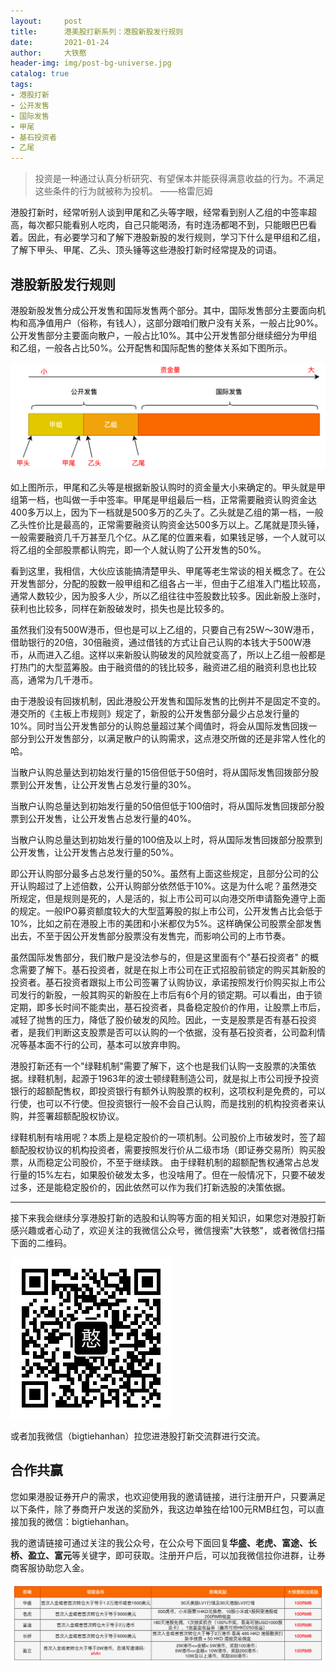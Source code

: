 ```yaml
---
layout:     post
title:      港美股打新系列：港股新股发行规则
date:       2021-01-24
author:     大铁憨
header-img: img/post-bg-universe.jpg
catalog: true
tags:
- 港股打新
- 公开发售
- 国际发售
- 甲尾
- 基石投资者
- 乙尾
---
```


> 投资是一种通过认真分析研究、有望保本并能获得满意收益的行为。不满足这些条件的行为就被称为投机。  ——格雷厄姆

港股打新时，经常听别人谈到甲尾和乙头等字眼，经常看到别人乙组的中签率超高，每次都只能看别人吃肉，自己只能喝汤，有时连汤都喝不到，只能眼巴巴看着。因此，有必要学习和了解下港股新股的发行规则，学习下什么是甲组和乙组，了解下甲头、甲尾、乙头、顶头锤等这些港股打新时经常提及的词语。

## 港股新股发行规则
港股新股发售分成公开发售和国际发售两个部分。其中，国际发售部分主要面向机构和高净值用户（俗称，有钱人），这部分跟咱们散户没有关系，一般占比90%。公开发售部分主要面向散户，一般占比10%。其中公开发售部分继续细分为甲组和乙组，一般各占比50%。公开配售和国际配售的整体关系如下图所示。

![](/img/2021-01-24/ganggu_faxing_guize.png)

如上图所示，甲尾和乙头等是根据新股认购时的资金量大小来确定的。甲头就是甲组第一档，也叫做一手中签率。甲尾是甲组最后一档，正常需要融资认购资金达400多万以上，因为下一档就是500多万的乙头了。乙头就是乙组的第一档，一般乙头性价比是最高的，正常需要融资认购资金达500多万以上。乙尾就是顶头锤，一般需要融资几千万甚至几个亿。从乙尾的位置来看，如果钱足够，一个人就可以将乙组的全部股票都认购完，即一个人就认购了公开发售的50%。

看到这里，我相信，大伙应该能搞清楚甲头、甲尾等老生常谈的相关概念了。在公开发售部分，分配的股数一般甲组和乙组各占一半，但由于乙组准入门槛比较高，通常人数较少，因为股多人少，所以乙组往往中签股数比较多。因此新股上涨时，获利也比较多，同样在新股破发时，损失也是比较多的。

虽然我们没有500W港币，但也是可以上乙组的，只要自己有25W～30W港币，借助银行的20倍，30倍融资，通过借钱的方式让自己认购的本钱大于500W港币，从而进入乙组。这样以来新股认购破发的风险就变高了，所以上乙组一般都是打热门的大型蓝筹股。由于融资借的的钱比较多，融资进乙组的融资利息也比较高，通常为几千港币。

由于港股设有回拨机制，因此港股公开发售和国际发售的比例并不是固定不变的。港交所的《主板上市规则》规定了，新股的公开发售部分最少占总发行量的10%。同时当公开发售部分的认购总量超过某个阈值时，将会从国际发售回拨一部分到公开发售部分，以满足散户的认购需求，这点港交所做的还是非常人性化的哈。

当散户认购总量达到初始发行量的15倍但低于50倍时，将从国际发售回拨部分股票到公开发售，让公开发售占总发行量的30%。

当散户认购总量达到初始发行量的50倍但低于100倍时，将从国际发售回拨部分股票到公开发售，让公开发售占总发行量的40%。

当散户认购总量达到初始发行量的100倍及以上时，将从国际发售回拨部分股票到公开发售，让公开发售占总发行量的50%。

即公开认购部分最多占总发行量的50%。虽然有上面这些规定，且部分公司的公开认购超过了上述倍数，公开认购部分依然低于10%。这是为什么呢？虽然港交所规定，但是规则是死的，人是活的，拟上市公司可以向港交所申请豁免遵守上面的规定。一般IPO募资额度较大的大型蓝筹股的拟上市公司，公开发售占比会低于10%，比如之前在港股上市的美团和小米都仅为5%。这样确保公司股票全部发售出去，不至于因公开发售部分股票没有发售完，而影响公司的上市节奏。

虽然国际发售部分，我们散户是没法参与的，但是这里面有个"基石投资者" 的概念需要了解下。基石投资者，就是在拟上市公司在正式招股前锁定的购买其新股的投资者。基石投资者跟拟上市公司签署了认购协议，承诺按照发行价购买拟上市公司发行的新股，一般其购买的新股在上市后有6个月的锁定期。可以看出，由于锁定期，即多长时间不能卖出，基石投资者，具备稳定股价的作用，让股票上市后，减轻了抛售的压力，降低了股价破发的风险。因此，一支是股票是否有基石投资者，是我们判断这支股票是否可以认购的一个依据，没有基石投资者，公司盈利情况等基本面不行的公司，基本可以放弃申购。

港股打新还有一个"绿鞋机制"需要了解下，这个也是我们认购一支股票的决策依据。绿鞋机制，起源于1963年的波士顿绿鞋制造公司，就是拟上市公司授予投资银行的超额配售权，即投资银行有额外认购股票的权利，这项权利是免费的，可以行使，也可以不行使。但投资银行一般不会自己认购，而是找别的机构投资者来认购，并签署超额配股权协议。

绿鞋机制有啥用呢？本质上是稳定股价的一项机制。公司股价上市破发时，签了超额配股权协议的机构投资者，需要按照发行价从二级市场（即证券交易所）购买股票，从而稳定公司股价，不至于继续跌。 由于绿鞋机制的超额配售权通常占总发行量的15%左右，如果股价破发太多，也没啥用了。但在一般情况下，只要不破发过多，还是能稳定股价的，因此依然可以作为我们打新选股的决策依据。

------------------

接下来我会继续分享港股打新的选股和认购等方面的相关知识，如果您对港股打新感兴趣或者心动了，欢迎关注的我微信公众号，微信搜索"大铁憨"，或者微信扫描下面的二维码。


![大铁憨](/img/qrcode_for_gh_datiehanhan.jpg)

或者加我微信（bigtiehanhan）拉您进港股打新交流群进行交流。

## 合作共赢

您如果港股证券开户的需求，也欢迎使用我的邀请链接，进行注册开户，只要满足以下条件，除了券商开户发送的奖励外，我这边单独在给100元RMB红包，可以直接加我的微信：bigtiehanhan。

我的邀请链接可通过关注的我公众号，在公众号下面回复**华盛、老虎、富途、长桥、盈立、富元**等关键字，即可获取。注册开户后，可以加我微信拉你进群，让券商客服协助您入金。

![](/img/2021-01-16/ganggu_rujintiaojian.png)



